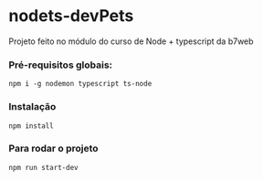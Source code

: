 # nodets-devPets
Projeto feito no módulo do curso de Node + typescript da b7web

### Pré-requisitos globais:
`npm i -g nodemon typescript ts-node`

### Instalação
`npm install` 

### Para rodar o projeto
`npm run start-dev`
